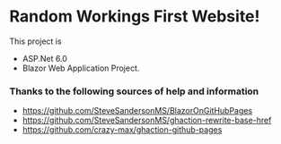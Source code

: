 # Random Workings First Website!

This project is 
* ASP.Net 6.0
* Blazor Web Application Project.

### Thanks to the following sources of help and information

* https://github.com/SteveSandersonMS/BlazorOnGitHubPages
* https://github.com/SteveSandersonMS/ghaction-rewrite-base-href
* https://github.com/crazy-max/ghaction-github-pages
